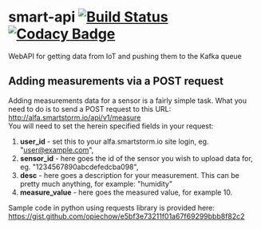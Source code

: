 # smart-api [![Build Status](https://travis-ci.org/smart-storm/storm-api.svg?branch=master)](https://travis-ci.org/smart-storm/storm-api) [![Codacy Badge](https://api.codacy.com/project/badge/Grade/29116a58834442fbaca8ab88a39e65ab)](https://www.codacy.com/app/jwszolek/storm-api?utm_source=github.com&amp;utm_medium=referral&amp;utm_content=smart-storm/storm-api&amp;utm_campaign=Badge_Grade)

WebAPI for getting data from IoT and pushing them to the Kafka queue

## Adding measurements via a POST request
Adding measurements data for a sensor is a fairly simple task. What you need to do is to send a POST request to this URL:<br> http://alfa.smartstorm.io/api/v1/measure<br>
You will need to set the herein specified fields in your request:
1. **user_id** - set this to your alfa.smartstorm.io site login, eg. "user@example.com",
2. **sensor_id** - here goes the id of the sensor you wish to upload data for, eg. "1234567890abcdefedcba098",
3. **desc** - here goes a description for your measurement. This can be pretty much anything, for example: "humidity"
4. **measure_value** - here goes the measured value, for example 10.

Sample code in python using requests library is provided here: https://gist.github.com/opiechow/e5bf3e73211f01a67f69299bbb8f82c2
